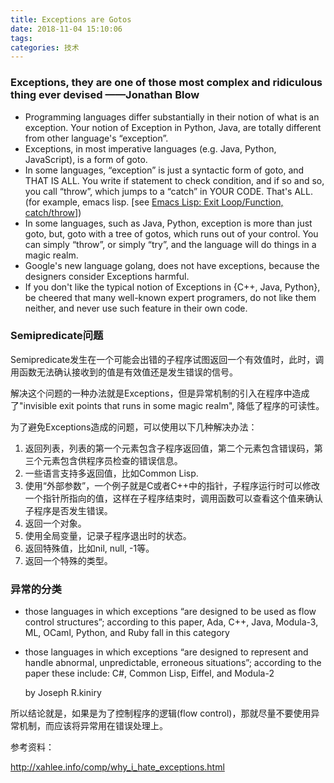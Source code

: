 ```yaml
---
title: Exceptions are Gotos
date: 2018-11-04 15:10:06
tags:
categories: 技术
---
```

### **Exceptions, they are one of those most complex and ridiculous thing ever devised** ——Jonathan Blow

<!-- more -->

- Programming languages differ substantially in their notion of what is an exception. Your notion of Exception in Python, Java, are totally different from other language's “exception”.
- Exceptions, in most imperative languages (e.g. Java, Python, JavaScript), is a form of goto.
- In some languages, “exception” is just a syntactic form of goto, and THAT IS ALL. You write if statement to check condition, and if so and so, you call “throw”, which jumps to a “catch” in YOUR CODE. That's ALL. (for example, emacs lisp. [see [Emacs Lisp: Exit Loop/Function, catch/throw](http://ergoemacs.org/emacs/elisp_break_loop.html)])
- In some languages, such as Java, Python, exception is more than just goto, but, goto with a tree of gotos, which runs out of your control. You can simply “throw”, or simply “try”, and the language will do things in a magic realm.
- Google's new language golang, does not have exceptions, because the designers consider Exceptions harmful.
- If you don't like the typical notion of Exceptions in {C++, Java, Python}, be cheered that many well-known expert programers, do not like them neither, and never use such feature in their own code.

### Semipredicate问题

Semipredicate发生在一个可能会出错的子程序试图返回一个有效值时，此时，调用函数无法确认接收到的值是有效值还是发生错误的信号。

解决这个问题的一种办法就是Exceptions，但是异常机制的引入在程序中造成了"invisible exit points that runs in some magic realm", 降低了程序的可读性。

为了避免Exceptions造成的问题，可以使用以下几种解决办法：

1. 返回列表，列表的第一个元素包含子程序返回值，第二个元素包含错误码，第三个元素包含供程序员检查的错误信息。
2. 一些语言支持多返回值，比如Common Lisp.
3. 使用“外部参数”，一个例子就是C或者C++中的指针，子程序运行时可以修改一个指针所指向的值，这样在子程序结束时，调用函数可以查看这个值来确认子程序是否发生错误。
4. 返回一个对象。
5. 使用全局变量，记录子程序退出时的状态。
6. 返回特殊值，比如nil, null, -1等。
7. 返回一个特殊的类型。

### 异常的分类

- those languages in which exceptions “are designed to be used as flow control structures”; according to this paper, Ada, C++, Java, Modula-3, ML, OCaml, Python, and Ruby fall in this category

- those languages in which exceptions “are designed to represent and handle abnormal, unpredictable, erroneous situations”; according to the paper these include: C#, Common Lisp, Eiffel, and Modula-2

  by Joseph R.kiniry

所以结论就是，如果是为了控制程序的逻辑(flow control)，那就尽量不要使用异常机制，而应该将异常用在错误处理上。

参考资料：

http://xahlee.info/comp/why_i_hate_exceptions.html